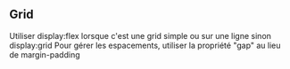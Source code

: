 ## Grid

Utiliser display:flex lorsque c'est une grid simple ou sur une ligne sinon display:grid 
Pour gérer les espacements, utiliser la propriété "gap" au lieu de margin-padding

